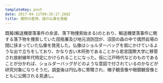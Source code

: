```yaml
---
templateKey: post
date: 2017-04-11T09:35:17.268Z
title: 偶然の産物、謎の仏像を発掘
---
```

既報(輸送機墜落事件の余波、落下物捜索始まる)のとおり、輸送機墜落事件に関する落下物を捜索していた田瓶署及び地元消防団が、沼田の森の中で偶然岩場の間に挟まっていた仏像を発見した。仏像はショルダーバッグを肩にかけているような出で立ちをしており、かなり古い木阿弥であることから若宮国際大学に移管され放射線年代特定にかけられることになった。仮に江戸時代などのものであることが分かれば、ショルダーバッグがどのような意図で付されているのかなどが研究対象になりそうだ。調査後は円仏寺に寄贈され、帽子観音像や眼鏡観音像とともに公開される見通し。